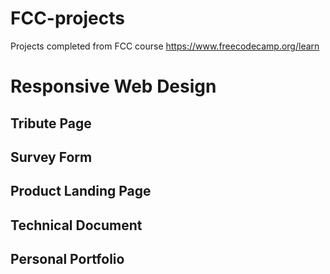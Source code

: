 # FCC-projects
Projects completed from FCC course
https://www.freecodecamp.org/learn

# Responsive Web Design
## Tribute Page

## Survey Form

## Product Landing Page

## Technical Document

## Personal Portfolio

